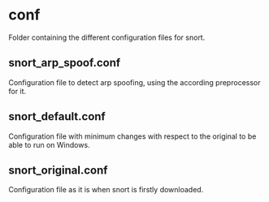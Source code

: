 # conf

Folder containing the different configuration files for snort.

## snort_arp_spoof.conf

Configuration file to detect arp spoofing, using the according preprocessor for it.

## snort_default.conf

Configuration file with minimum changes with respect to the original to be able to run on Windows.

## snort_original.conf

Configuration file as it is when snort is firstly downloaded.
